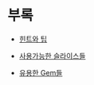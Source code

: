 # 부록

 <ul class='toc'><li><a href='/kr/appendix/tips'>힌트와 팁</a></li></ul>

<ul class='toc'><li><a href='/kr/appendix/slices'>사용가능한 슬라이스들</a></li></ul>

<ul class='toc'><li><a href='/kr/appendix/gems'>유용한 Gem들</a></li></ul> 
